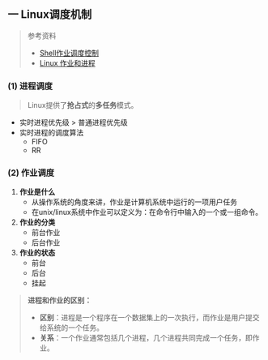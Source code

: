 ## 一 Linux调度机制

> 参考资料
>
> - [Shell作业调度控制](http://m.blog.chinaunix.net/uid-20753768-id-702742.html?/6472.html)
> - [Linux 作业和进程](https://blog.csdn.net/u011436666/article/details/73650968)

### (1) 进程调度

> Linux提供了**抢占式**的**多任务**模式。

- 实时进程优先级 > 普通进程优先级
- 实时进程的调度算法
  - FIFO
  - RR



### (2) 作业调度

1. **作业是什么**
   - 从操作系统的角度来讲，作业是计算机系统中运行的一项用户任务
   - 在unix/linux系统中作业可以定义为：在命令行中输入的一个或一组命令。
2. **作业的分类**
   - 前台作业
   - 后台作业
3. **作业的状态**
   - 前台
   - 后台
   - 挂起



> **进程和作业的区别：**
>
> - **区别**：进程是一个程序在一个数据集上的一次执行，而作业是用户提交给系统的一个任务。
> - **关系**：一个作业通常包括几个进程，几个进程共同完成一个任务，即作业。





